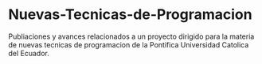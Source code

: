 # Nuevas-Tecnicas-de-Programacion
Publiaciones y avances relacionados a un proyecto dirigido para la materia de nuevas tecnicas de programacion de la Pontifica Universidad Catolica del Ecuador.
